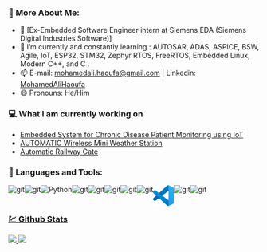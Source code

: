 ### 🧐 More About Me:

- 🔭 [Ex-Embedded Software Engineer intern at  Siemens EDA (Siemens Digital Industries Software)]
- 🌱 I’m currently and constantly learning : AUTOSAR, ADAS, ASPICE, BSW, Agile, IoT, ESP32, STM32, Zephyr RTOS, FreeRTOS, Embedded Linux, Modern C++, and C .
- 📫 E-mail: mohamedali.haoufa@gmail.com | Linkedin: <a href="https://www.linkedin.com/in/mohamed-ali-haoufa/">MohamedAliHaoufa</a>
- 😄 Pronouns: He/Him

### 💻 What I am currently working on

-  [Embedded System for Chronic Disease Patient Monitoring using IoT](https://github.com/MohamedAliHaoufa/Embedded-System-for-Chronic-Disease-Patient-Monitoring-using-IoT)
-  [AUTOMATIC Wireless Mini Weather Station](https://github.com/MohamedAliHaoufa/AUTOMATIC-Wireless-Mini-Weather-Station)
-  [Automatic Railway Gate](https://github.com/MohamedAliHaoufa/Automatic-Railway-Gate)

### 🔨 Languages and Tools:
<a href="https://en.wikipedia.org/wiki/C_(programming_language)" target="_blank"> <img src="https://i.imgur.com/zINUxVf.png" align="left" alt="git" height='42px'/>
<a href="https://en.wikipedia.org/wiki/C%2B%2B" target="_blank"> <img src="https://github.com/isocpp/logos/blob/master/cpp_logo.png" align="left" alt="git" height='42px'/>
<a href="https://www.python.org" target="_blank"><img align="left" alt="Python" height ="42px" src="https://raw.githubusercontent.com/rahul-jha98/github_readme_icons/main/language_and_tools/square/python/python.svg"></a>
<a href="https://en.wikipedia.org/wiki/Assembly_language" target="_blank"> <img src="https://cdn.hackr.io/uploads/topics_svg/1515163329FBBk5SGRAt.svg" align="left" alt="git" height='42px'/>

<a href="https://en.wikipedia.org/wiki/HTML5" target="_blank"> <img src="https://upload.wikimedia.org/wikipedia/commons/thumb/6/61/HTML5_logo_and_wordmark.svg/512px-HTML5_logo_and_wordmark.svg.png" align="left" alt="git" height='42px'/>
<a href="https://en.wikipedia.org/wiki/CSS" target="_blank"> <img src="https://upload.wikimedia.org/wikipedia/commons/thumb/d/d5/CSS3_logo_and_wordmark.svg/800px-CSS3_logo_and_wordmark.svg.png" align="left" alt="git" height='42px'/>
<a href="https://en.wikipedia.org/wiki/JavaScript" target="_blank"> <img src="https://upload.wikimedia.org/wikipedia/commons/thumb/9/99/Unofficial_JavaScript_logo_2.svg/512px-Unofficial_JavaScript_logo_2.svg.png" align="left" alt="git" height='42px'/>
  
<a href="https://git-scm.com/" target="_blank"> <img src="https://raw.githubusercontent.com/rahul-jha98/github_readme_icons/main/language_and_tools/square/git-scm/git-scm.svg" align="left" alt="git" height='42px'/> </a>
<a href="https://code.visualstudio.com/" target="_blank"> <img src="https://raw.githubusercontent.com/github/explore/80688e429a7d4ef2fca1e82350fe8e3517d3494d/topics/visual-studio-code/visual-studio-code.png" align="left" alt="git" height='42px'/> </a>
<a href="https://www.docker.com/" target="_blank"> <img src="https://i.imgur.com/VyjCJuz.png" align="left" alt="git" height='42px'/>
  
<a href="https://www.jenkins.io/" target="_blank"> <img src="https://upload.wikimedia.org/wikipedia/commons/thumb/e/e9/Jenkins_logo.svg/langfr-800px-Jenkins_logo.svg.png" align="left" alt="git" height='42px'/>

<br>
<br>

### 💹 Github Stats

<div>
  <a href="https://github.com/MohamedAliHaoufa">
  <img height="180em" src="https://github-readme-stats.vercel.app/api?username=MohamedAliHaoufa&show_icons=true&theme=dark"/>
  <img height="180em" src="https://github-readme-stats.vercel.app/api/top-langs?username=MohamedAliHaoufa&layout=compact&theme=dark"/>
</div>

<!--
**MohamedAliHaoufa/MohamedAliHaoufa** is a ✨ _special_ ✨ repository because its `README.md` (this file) appears on your GitHub profile.

Here are some ideas to get you started:

- 🔭 I’m currently working on ...
- 🌱 I’m currently learning ...
- 👯 I’m looking to collaborate on ...
- 🤔 I’m looking for help with ...
- 💬 Ask me about ...
- 📫 How to reach me: ...
- 😄 Pronouns: ...
- ⚡ Fun fact: ...
-->
